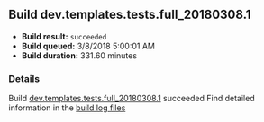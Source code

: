 ## Build dev.templates.tests.full_20180308.1
- **Build result:** `succeeded`
- **Build queued:** 3/8/2018 5:00:01 AM
- **Build duration:** 331.60 minutes
### Details
Build [dev.templates.tests.full_20180308.1](https://winappstudio.visualstudio.com/web/build.aspx?pcguid=a4ef43be-68ce-4195-a619-079b4d9834c2&builduri=vstfs%3a%2f%2f%2fBuild%2fBuild%2f25222) succeeded
Find detailed information in the [build log files](https://uwpctdiags.blob.core.windows.net/buildlogs/dev.templates.tests.full_20180308.1_logs.zip)
